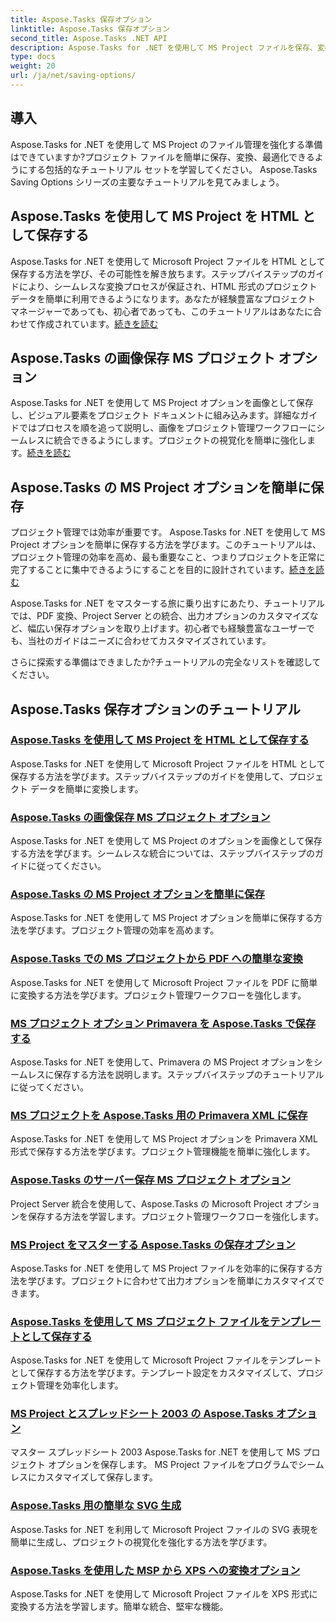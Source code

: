 ```yaml
---
title: Aspose.Tasks 保存オプション
linktitle: Aspose.Tasks 保存オプション
second_title: Aspose.Tasks .NET API
description: Aspose.Tasks for .NET を使用して MS Project ファイルを保存、変換、管理します。 HTML、画像、PDF、Primavera、テンプレートなどのステップバイステップのチュートリアルをご覧ください。
type: docs
weight: 20
url: /ja/net/saving-options/
---
```


## 導入

Aspose.Tasks for .NET を使用して MS Project のファイル管理を強化する準備はできていますか?プロジェクト ファイルを簡単に保存、変換、最適化できるようにする包括的なチュートリアル セットを学習してください。 Aspose.Tasks Saving Options シリーズの主要なチュートリアルを見てみましょう。

## Aspose.Tasks を使用して MS Project を HTML として保存する

Aspose.Tasks for .NET を使用して Microsoft Project ファイルを HTML として保存する方法を学び、その可能性を解き放ちます。ステップバイステップのガイドにより、シームレスな変換プロセスが保証され、HTML 形式のプロジェクト データを簡単に利用できるようになります。あなたが経験豊富なプロジェクト マネージャーであっても、初心者であっても、このチュートリアルはあなたに合わせて作成されています。[続きを読む](./html-save-options/)

## Aspose.Tasks の画像保存 MS プロジェクト オプション

Aspose.Tasks for .NET を使用して MS Project オプションを画像として保存し、ビジュアル要素をプロジェクト ドキュメントに組み込みます。詳細なガイドではプロセスを順を追って説明し、画像をプロジェクト管理ワークフローにシームレスに統合できるようにします。プロジェクトの視覚化を簡単に強化します。[続きを読む](./image-save-options/)

## Aspose.Tasks の MS Project オプションを簡単に保存

プロジェクト管理では効率が重要です。 Aspose.Tasks for .NET を使用して MS Project オプションを簡単に保存する方法を学びます。このチュートリアルは、プロジェクト管理の効率を高め、最も重要なこと、つまりプロジェクトを正常に完了することに集中できるようにすることを目的に設計されています。[続きを読む](./mpp-save-options/)

Aspose.Tasks for .NET をマスターする旅に乗り出すにあたり、チュートリアルでは、PDF 変換、Project Server との統合、出力オプションのカスタマイズなど、幅広い保存オプションを取り上げます。初心者でも経験豊富なユーザーでも、当社のガイドはニーズに合わせてカスタマイズされています。

さらに探索する準備はできましたか?チュートリアルの完全なリストを確認してください。

## Aspose.Tasks 保存オプションのチュートリアル
### [Aspose.Tasks を使用して MS Project を HTML として保存する](./html-save-options/)
Aspose.Tasks for .NET を使用して Microsoft Project ファイルを HTML として保存する方法を学びます。ステップバイステップのガイドを使用して、プロジェクト データを簡単に変換します。
### [Aspose.Tasks の画像保存 MS プロジェクト オプション](./image-save-options/)
Aspose.Tasks for .NET を使用して MS Project のオプションを画像として保存する方法を学びます。シームレスな統合については、ステップバイステップのガイドに従ってください。
### [Aspose.Tasks の MS Project オプションを簡単に保存](./mpp-save-options/)
Aspose.Tasks for .NET を使用して MS Project オプションを簡単に保存する方法を学びます。プロジェクト管理の効率を高めます。
### [Aspose.Tasks での MS プロジェクトから PDF への簡単な変換](./pdf-save-options/)
Aspose.Tasks for .NET を使用して Microsoft Project ファイルを PDF に簡単に変換する方法を学びます。プロジェクト管理ワークフローを強化します。
### [MS プロジェクト オプション Primavera を Aspose.Tasks で保存する](./primavera-save-options/)
Aspose.Tasks for .NET を使用して、Primavera の MS Project オプションをシームレスに保存する方法を説明します。ステップバイステップのチュートリアルに従ってください。
### [MS プロジェクトを Aspose.Tasks 用の Primavera XML に保存](./primavera-xml-save-options/)
Aspose.Tasks for .NET を使用して MS Project オプションを Primavera XML 形式で保存する方法を学びます。プロジェクト管理機能を簡単に強化します。
### [Aspose.Tasks のサーバー保存 MS プロジェクト オプション](./project-server-save-options/)
Project Server 統合を使用して、Aspose.Tasks の Microsoft Project オプションを保存する方法を学習します。プロジェクト管理ワークフローを強化します。
### [MS Project をマスターする Aspose.Tasks の保存オプション](./general-save-options/)
Aspose.Tasks for .NET を使用して MS Project ファイルを効率的に保存する方法を学びます。プロジェクトに合わせて出力オプションを簡単にカスタマイズできます。
### [Aspose.Tasks を使用して MS プロジェクト ファイルをテンプレートとして保存する](./save-template-options/)
Aspose.Tasks for .NET を使用して Microsoft Project ファイルをテンプレートとして保存する方法を学びます。テンプレート設定をカスタマイズして、プロジェクト管理を効率化します。
### [MS Project とスプレッドシート 2003 の Aspose.Tasks オプション](./spreadsheet-2003-save-options/)
マスター スプレッドシート 2003 Aspose.Tasks for .NET を使用して MS プロジェクト オプションを保存します。 MS Project ファイルをプログラムでシームレスにカスタマイズして保存します。
### [Aspose.Tasks 用の簡単な SVG 生成](./svg-options/)
Aspose.Tasks for .NET を利用して Microsoft Project ファイルの SVG 表現を簡単に生成し、プロジェクトの視覚化を強化する方法を学びます。
### [Aspose.Tasks を使用した MSP から XPS への変換オプション](./xps-options/)
Aspose.Tasks for .NET を使用して Microsoft Project ファイルを XPS 形式に変換する方法を学習します。簡単な統合、堅牢な機能。
